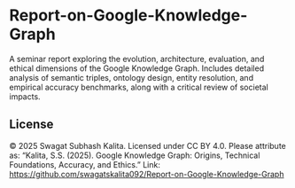 # Report-on-Google-Knowledge-Graph
A seminar report exploring the evolution, architecture, evaluation, and ethical dimensions of the Google Knowledge Graph. Includes detailed analysis of semantic triples, ontology design, entity resolution, and empirical accuracy benchmarks, along with a critical review of societal impacts.

## License
© 2025 Swagat Subhash Kalita. Licensed under CC BY 4.0.
Please attribute as: “Kalita, S.S. (2025). Google Knowledge Graph: Origins, Technical Foundations, Accuracy, and Ethics.”
Link: https://github.com/swagatskalita092/Report-on-Google-Knowledge-Graph
